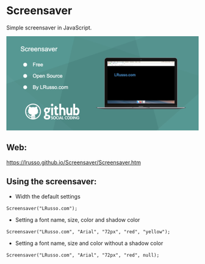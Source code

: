 # Screensaver

Simple screensaver in JavaScript.

![alt screenshot](https://raw.githubusercontent.com/lrusso/Screensaver/master/Screensaver.png)

## Web:

https://lrusso.github.io/Screensaver/Screensaver.htm

## Using the screensaver:

* Width the default settings

```
Screensaver("LRusso.com");
```

* Setting a font name, size, color and shadow color

```
Screensaver("LRusso.com", "Arial", "72px", "red", "yellow");
```

* Setting a font name, size and color without a shadow color

```
Screensaver("LRusso.com", "Arial", "72px", "red", null);
```


